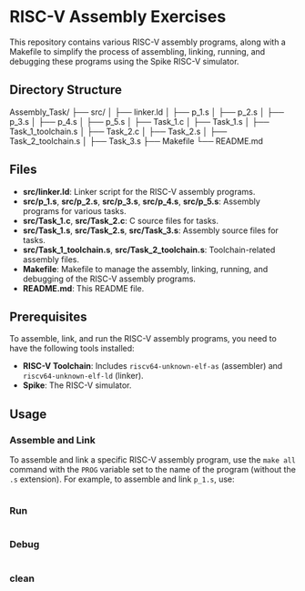 # RISC-V Assembly Exercises

This repository contains various RISC-V assembly programs, along with a Makefile to simplify the process of assembling, linking, running, and debugging these programs using the Spike RISC-V simulator.

## Directory Structure

Assembly_Task/
├── src/
│ ├── linker.ld
│ ├── p_1.s
│ ├── p_2.s
│ ├── p_3.s
│ ├── p_4.s
│ ├── p_5.s
│ ├── Task_1.c
│ ├── Task_1.s
│ ├── Task_1_toolchain.s
│ ├── Task_2.c
│ ├── Task_2.s
│ ├── Task_2_toolchain.s
│ ├── Task_3.s
├── Makefile
└── README.md

## Files

- **src/linker.ld**: Linker script for the RISC-V assembly programs.
- **src/p_1.s**, **src/p_2.s**, **src/p_3.s**, **src/p_4.s**, **src/p_5.s**: Assembly programs for various tasks.
- **src/Task_1.c**, **src/Task_2.c**: C source files for tasks.
- **src/Task_1.s**, **src/Task_2.s**, **src/Task_3.s**: Assembly source files for tasks.
- **src/Task_1_toolchain.s**, **src/Task_2_toolchain.s**: Toolchain-related assembly files.
- **Makefile**: Makefile to manage the assembly, linking, running, and debugging of the RISC-V assembly programs.
- **README.md**: This README file.

## Prerequisites

To assemble, link, and run the RISC-V assembly programs, you need to have the following tools installed:

- **RISC-V Toolchain**: Includes `riscv64-unknown-elf-as` (assembler) and `riscv64-unknown-elf-ld` (linker).
- **Spike**: The RISC-V simulator.

## Usage

### Assemble and Link

To assemble and link a specific RISC-V assembly program, use the `make all` command with the `PROG` variable set to the name of the program (without the `.s` extension). For example, to assemble and link `p_1.s`, use:


```make all PROG=p_1
```
### Run

```make run PROG=p_1
```
### Debug

```make debug PROG=p_1
```
### clean

```make clean
```

